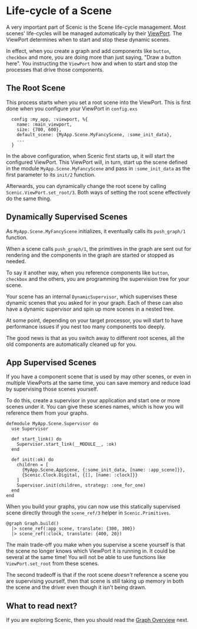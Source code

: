# Life-cycle of a Scene

A very important part of Scenic is the Scene life-cycle management. Most scenes' life-cycles will be managed automatically by their [ViewPort](overview_viewport.html). The ViewPort determines when to start and stop these dynamic scenes.

In effect, when you create a graph and add components like `button`, `checkbox` and more, you are doing more than just saying, "Draw a button here". You instructing the `ViewPort` how and when to start and stop the processes that drive those components.

## The Root Scene

This process starts when you set a root scene into the ViewPort. This is first done when you configure your ViewPort in `config.exs`

      config :my_app, :viewport, %{
        name: :main_viewport,
        size: {700, 600},
        default_scene: {MyApp.Scene.MyFancyScene, :some_init_data},
        ...
      }

In the above configuration, when Scenic first starts up, it will start the configured ViewPort. This ViewPort will, in turn, start up the scene defined in the module `MyApp.Scene.MyFancyScene` and pass in `:some_init_data` as the first parameter to its `init/2` function.

Afterwards, you can dynamically change the root scene by calling `Scenic.ViewPort.set_root/3`. Both ways of setting the root scene effectively do the same thing.

## Dynamically Supervised Scenes

As `MyApp.Scene.MyFancyScene` initializes, it eventually calls its `push_graph/1` function.

When a scene calls `push_graph/1`, the primitives in the graph are sent out for rendering and the components in the graph are started or stopped as needed.

To say it another way, when you reference components like `button`, `checkbox` and the others, you are programming the supervision tree for your scene.

Your scene has an internal `DynamicSupervisor`, which supervises these dynamic scenes that you asked for in your graph. Each of these can also have a dynamic supervisor and spin up more scenes in a nested tree.

At some point, depending on your target processor, you will start to have performance issues if you nest too many components too deeply.

The good news is that as you switch away to different root scenes, all the old components are automatically cleaned up for you.


## App Supervised Scenes

If you have a component scene that is used by may other scenes, or even in multiple ViewPorts at the same time, you can save memory and reduce load by supervising those scenes yourself.

To do this, create a supervisor in your application and start one or more scenes under it. You can give these scenes names, which is how you will reference them from your graphs.

    defmodule MyApp.Scene.Supervisor do
      use Supervisor

      def start_link() do
        Supervisor.start_link(__MODULE__, :ok)
      end

      def init(:ok) do
        children = [
          {MyApp.Scene.AppScene, {:some_init_data, [name: :app_scene]}},
          {Scenic.Clock.Digital, {[], [name: :clock]}}
        ]
        Supervisor.init(children, strategy: :one_for_one)
      end
    end

When you build your graphs, you can now use this statically supervised scene directly through the `scene_ref/3` helper in `Scenic.Primitives`.

    @graph Graph.build()
      |> scene_ref(:app_scene, translate: {300, 300})
      |> scene_ref(:clock, translate: {400, 20})

The main trade-off you make when you supervise a scene yourself is that the scene no longer knows which ViewPort it is running in. It could be several at the same time! You will not be able to use functions like `ViewPort.set_root` from these scenes.

The second tradeoff is that if the root scene _doesn't_ reference a scene you are supervising yourself, then that scene is still taking up memory in both the scene and the driver even though it isn't being drawn.


## What to read next?

If you are exploring Scenic, then you should read the [Graph Overview](overview_graph.html) next.
